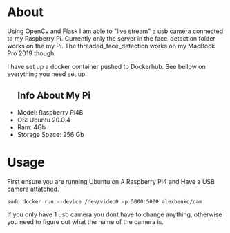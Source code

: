 # About
<p>
  Using OpenCv and Flask I am able to "live stream" a usb camera connected to my Raspberry Pi. Currently only the server in the face_detection folder works on the my Pi. The threaded_face_detection works on my MacBook Pro 2019 though.
</p>

<p>I have set up a docker container pushed to Dockerhub. See bellow on everything you need set up.</p>


<ul>
  <h2>Info About My Pi</h2>
  <li>Model: Raspberry Pi4B</li>
  <li>OS: Ubuntu 20.0.4</li>
  <li>Ram: 4Gb</l1>
  <li>Storage Space: 256 Gb</li>
</ul>

# Usage
<p>First ensure you are running Ubuntu on A Raspberry Pi4 and Have a USB camera attatched.</p>
<code>sudo docker run --device /dev/video0 -p 5000:5000 alexbenko/cam</code>
<p>If you only have 1 usb camera you dont have to change anything, otherwise you need to figure out what the name of the camera is.</p>
